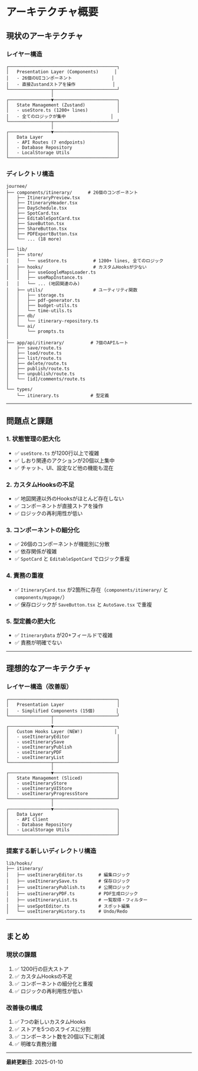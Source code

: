 # アーキテクチャ概要

## 現状のアーキテクチャ

### レイヤー構造

```
┌─────────────────────────────────────────┐
│   Presentation Layer (Components)      │
│   - 26個のUIコンポーネント               │
│   - 直接Zustandストアを操作              │
└────────────────┬────────────────────────┘
                 │
┌────────────────▼────────────────────────┐
│   State Management (Zustand)            │
│   - useStore.ts (1200+ lines)           │
│   - 全てのロジックが集中                 │
└────────────────┬────────────────────────┘
                 │
┌────────────────▼────────────────────────┐
│   Data Layer                            │
│   - API Routes (7 endpoints)            │
│   - Database Repository                 │
│   - LocalStorage Utils                  │
└─────────────────────────────────────────┘
```

### ディレクトリ構造

```
journee/
├── components/itinerary/      # 26個のコンポーネント
│   ├── ItineraryPreview.tsx
│   ├── ItineraryHeader.tsx
│   ├── DaySchedule.tsx
│   ├── SpotCard.tsx
│   ├── EditableSpotCard.tsx
│   ├── SaveButton.tsx
│   ├── ShareButton.tsx
│   ├── PDFExportButton.tsx
│   └── ... (18 more)
│
├── lib/
│   ├── store/
│   │   └── useStore.ts          # 1200+ lines, 全てのロジック
│   ├── hooks/                   # カスタムHooksが少ない
│   │   ├── useGoogleMapsLoader.ts
│   │   ├── useMapInstance.ts
│   │   └── ... (地図関連のみ)
│   ├── utils/                   # ユーティリティ関数
│   │   ├── storage.ts
│   │   ├── pdf-generator.ts
│   │   ├── budget-utils.ts
│   │   └── time-utils.ts
│   ├── db/
│   │   └── itinerary-repository.ts
│   └── ai/
│       └── prompts.ts
│
├── app/api/itinerary/          # 7個のAPIルート
│   ├── save/route.ts
│   ├── load/route.ts
│   ├── list/route.ts
│   ├── delete/route.ts
│   ├── publish/route.ts
│   ├── unpublish/route.ts
│   └── [id]/comments/route.ts
│
└── types/
    └── itinerary.ts            # 型定義
```

---

## 問題点と課題

### 1. 状態管理の肥大化
- ✅ `useStore.ts` が1200行以上で複雑
- ✅ しおり関連のアクションが20個以上集中
- ✅ チャット、UI、設定など他の機能も混在

### 2. カスタムHooksの不足
- ✅ 地図関連以外のHooksがほとんど存在しない
- ✅ コンポーネントが直接ストアを操作
- ✅ ロジックの再利用性が低い

### 3. コンポーネントの細分化
- ✅ 26個のコンポーネントが機能別に分散
- ✅ 依存関係が複雑
- ✅ `SpotCard` と `EditableSpotCard` でロジック重複

### 4. 責務の重複
- ✅ `ItineraryCard.tsx` が2箇所に存在（`components/itinerary/` と `components/mypage/`）
- ✅ 保存ロジックが `SaveButton.tsx` と `AutoSave.tsx` で重複

### 5. 型定義の肥大化
- ✅ `ItineraryData` が20+フィールドで複雑
- ✅ 責務が明確でない

---

## 理想的なアーキテクチャ

### レイヤー構造（改善版）

```
┌─────────────────────────────────────────┐
│   Presentation Layer                    │
│   - Simplified Components (15個)        │
└────────────────┬────────────────────────┘
                 │
┌────────────────▼────────────────────────┐
│   Custom Hooks Layer (NEW!)            │
│   - useItineraryEditor                  │
│   - useItinerarySave                    │
│   - useItineraryPublish                 │
│   - useItineraryPDF                     │
│   - useItineraryList                    │
└────────────────┬────────────────────────┘
                 │
┌────────────────▼────────────────────────┐
│   State Management (Sliced)             │
│   - useItineraryStore                   │
│   - useItineraryUIStore                 │
│   - useItineraryProgressStore           │
└────────────────┬────────────────────────┘
                 │
┌────────────────▼────────────────────────┐
│   Data Layer                            │
│   - API Client                          │
│   - Database Repository                 │
│   - LocalStorage Utils                  │
└─────────────────────────────────────────┘
```

### 提案する新しいディレクトリ構造

```
lib/hooks/
├── itinerary/
│   ├── useItineraryEditor.ts      # 編集ロジック
│   ├── useItinerarySave.ts        # 保存ロジック
│   ├── useItineraryPublish.ts     # 公開ロジック
│   ├── useItineraryPDF.ts         # PDF生成ロジック
│   ├── useItineraryList.ts        # 一覧取得・フィルター
│   ├── useSpotEditor.ts           # スポット編集
│   └── useItineraryHistory.ts     # Undo/Redo
```

---

## まとめ

### 現状の課題
1. ✅ 1200行の巨大ストア
2. ✅ カスタムHooksの不足
3. ✅ コンポーネントの細分化と重複
4. ✅ ロジックの再利用性が低い

### 改善後の構成
1. ✅ 7つの新しいカスタムHooks
2. ✅ ストアを5つのスライスに分割
3. ✅ コンポーネント数を20個以下に削減
4. ✅ 明確な責務分離

---

**最終更新日**: 2025-01-10

